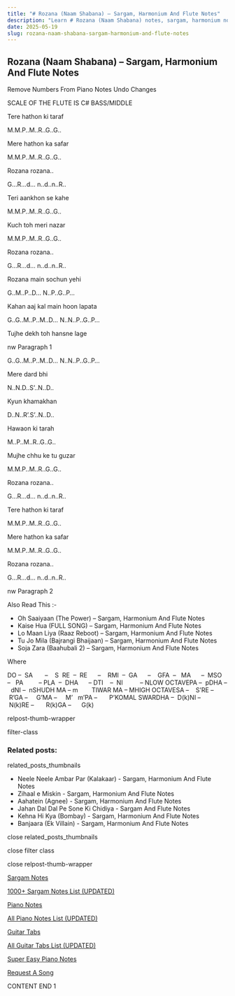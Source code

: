 ```yaml
---
title: "# Rozana (Naam Shabana) – Sargam, Harmonium And Flute Notes"
description: "Learn # Rozana (Naam Shabana) notes, sargam, harmonium notations and flute notes. Easy step-by-step tutorial for beginners."
date: 2025-05-19
slug: rozana-naam-shabana-sargam-harmonium-and-flute-notes
---
```


## Rozana (Naam Shabana) – Sargam, Harmonium And Flute Notes

Remove Numbers From Piano Notes
Undo Changes

SCALE OF THE FLUTE IS C# BASS/MIDDLE

Tere hathon ki taraf

M.M.P..M..R..G..G..

Mere hathon ka safar

M.M.P..M..R..G..G..

Rozana rozana..

G…R…d… n..d..n..R..

Teri aankhon se kahe

M.M.P..M..R..G..G..

Kuch toh meri nazar

M.M.P..M..R..G..G..

Rozana rozana..

G…R…d… n..d..n..R..

Rozana main sochun yehi

G..M..P..D… N..P..G..P…

Kahan aaj kal main hoon lapata

G..G..M..P..M..D… N..N..P..G..P…

Tujhe dekh toh hansne lage

nw Paragraph 1

G..G..M..P..M..D… N..N..P..G..P…

Mere dard bhi

N..N.D..S’..N..D..

Kyun khamakhan

D..N..R’.S’..N..D..

Hawaon ki tarah

M..P..M..R..G..G..

Mujhe chhu ke tu guzar

M.M.P..M..R..G..G..

Rozana rozana..

G…R…d… n..d..n..R..

Tere hathon ki taraf

M.M.P..M..R..G..G..

Mere hathon ka safar

M.M.P..M..R..G..G..

Rozana rozana..

G…R…d… n..d..n..R..

nw Paragraph 2

Also Read This :-

* Oh Saaiyaan (The Power) – Sargam, Harmonium And Flute Notes
* Kaise Hua (FULL SONG) – Sargam, Harmonium And Flute Notes
* Lo Maan Liya (Raaz Reboot) – Sargam, Harmonium And Flute Notes
* Tu Jo Mila (Bajrangi Bhaijaan) – Sargam, Harmonium And Flute Notes
* Soja Zara (Baahubali 2) – Sargam, Harmonium And Flute Notes

Where

DO –  SA       –    S  RE  –  RE      –    RMI  –  GA      –    GFA  –   MA      –  MSO  –   PA         – PLA  –  DHA      – DTI    –  NI          – NLOW OCTAVEPA –  pDHA –  dNI –  nSHUDH MA – m        TIWAR MA – MHIGH OCTAVESA –    S’RE –     R’GA –     G’MA –     M’   m’PA –       P’KOMAL SWARDHA –  D(k)NI –       N(k)RE –       R(k)GA –      G(k)

relpost-thumb-wrapper

filter-class

### Related posts:

related_posts_thumbnails

* Neele Neele Ambar Par (Kalakaar) - Sargam, Harmonium And Flute Notes
* Zihaal e Miskin - Sargam, Harmonium And Flute Notes
* Aahatein (Agnee) - Sargam, Harmonium And Flute Notes
* Jahan Dal Dal Pe Sone Ki Chidiya - Sargam And Flute Notes
* Kehna Hi Kya (Bombay) - Sargam, Harmonium And Flute Notes
* Banjaara (Ek Villain) - Sargam, Harmonium And Flute Notes

close related_posts_thumbnails

close filter class

close relpost-thumb-wrapper

[Sargam Notes](https://www.notationsworld.com/sargam-notes.html)

[1000+ Sargam Notes List (UPDATED)](https://www.notationsworld.com/all-songs-list-sargam-notes.html)

[Piano Notes](https://www.notationsworld.com/piano-notes.html)

[All Piano Notes List (UPDATED)](https://www.notationsworld.com/all-songs-list-piano-notes.html)

[Guitar Tabs](https://www.notationsworld.com/guitar-tabs.html)

[All Guitar Tabs List (UPDATED)](https://www.notationsworld.com/all-songs-list-guitar-tabs.html)

[Super Easy Piano Notes](https://studywall.in/)

[Request A Song](https://www.notationsworld.com/request-a-song.html)

CONTENT END 1

